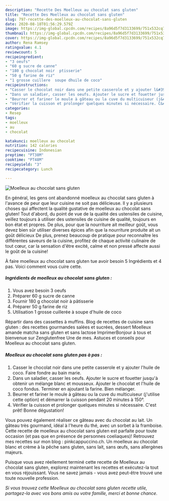 ```yaml
---
description: "Recette Des Moelleux au chocolat sans gluten"
title: "Recette Des Moelleux au chocolat sans gluten"
slug: 797-recette-des-moelleux-au-chocolat-sans-gluten
date: 2020-08-18T01:56:29.579Z
image: https://img-global.cpcdn.com/recipes/8a96d5f7d3133699/751x532cq70/moelleux-au-chocolat-sans-gluten-photo-principale-de-la-recette.jpg
thumbnail: https://img-global.cpcdn.com/recipes/8a96d5f7d3133699/751x532cq70/moelleux-au-chocolat-sans-gluten-photo-principale-de-la-recette.jpg
cover: https://img-global.cpcdn.com/recipes/8a96d5f7d3133699/751x532cq70/moelleux-au-chocolat-sans-gluten-photo-principale-de-la-recette.jpg
author: Rena Ramsey
ratingvalue: 4.1
reviewcount: 5
recipeingredient:
- "3 oeufs"
- "60 g sucre de canne"
- "180 g chocolat noir  ptisserie"
- "50 g farine de riz"
- "1 grosse cuillere  soupe dhuile de coco"
recipeinstructions:
- "Casser le chocolat noir dans une petite casserole et y ajouter l&#39;huile de coco. Faire fondre au bain marie."
- "Dans un saladier, casser les oeufs. Ajouter le sucre et fouetter jusqu&#39;à obtenir un mélange blanc et mousseux. Ajouter le chocolat et l&#39;huile de coco fondus. Terminer en ajoutant la farine. Bien mélanger."
- "Beurrer et fariner le moule à gâteau ou la cuve du multicuiseur (j&#39;utilise cette option) et démarrer la cuisson pendant 20 minutes à 150°."
- "Vérifier la cuisson et prolonger quelques minutes si nécessaire. C&#39;est prêt! Bonne dégustation!"
categories:
- Resep
tags:
- moelleux
- au
- chocolat

katakunci: moelleux au chocolat 
nutrition: 142 calories
recipecuisine: Indonesian
preptime: "PT38M"
cooktime: "PT48M"
recipeyield: "3"
recipecategory: Lunch

---
```



![Moelleux au chocolat sans gluten](https://img-global.cpcdn.com/recipes/8a96d5f7d3133699/751x532cq70/moelleux-au-chocolat-sans-gluten-photo-principale-de-la-recette.jpg)

En général, les gens ont abandonné moelleux au chocolat sans gluten à l'avance de peur que leur cuisine ne soit pas délicieuse. Il y a plusieurs choses qui affectent la qualité gustative de moelleux au chocolat sans gluten! Tout d'abord, du point de vue de la qualité des ustensiles de cuisine, veillez toujours à utiliser des ustensiles de cuisine de qualité, toujours en bon état et propres. De plus, pour que la nourriture ait meilleur goût, vous devez bien sûr utiliser diverses épices afin que la nourriture produite ait un goût délicieux De plus, prenez beaucoup de pratique pour reconnaître les différentes saveurs de la cuisine, profitez de chaque activité culinaire de tout cœur, car la sensation d'être excité, calme et non pressé affecte aussi le goût de la cuisine!

<!--inarticleads1-->

À faire moelleux au chocolat sans gluten tue avoir besoin 5 Ingrédients et 4 pas. Voici comment vous cuire cette.

##### Ingrédients de moelleux au chocolat sans gluten :

1. Vous avez besoin 3 oeufs
1. Préparer 60 g sucre de canne
1. Fournir 180 g chocolat noir à pâtisserie
1. Préparer 50 g farine de riz
1. Utilisation 1 grosse cuillerée à soupe d&#39;huile de coco


Répartir dans des cassettes à muffins. Blog de recettes de cuisine sans gluten : des recettes gourmandes salées et sucrées, dessert Moelleux amande matcha sans gluten et sans lactose ImprimerBonjour à tous et bienvenue sur Zenglutenfree Une de mes. Astuces et conseils pour Moelleux au chocolat sans gluten. 

<!--inarticleads2-->

##### Moelleux au chocolat sans gluten pas à pas :

1. Casser le chocolat noir dans une petite casserole et y ajouter l&#39;huile de coco. Faire fondre au bain marie.
1. Dans un saladier, casser les oeufs. Ajouter le sucre et fouetter jusqu&#39;à obtenir un mélange blanc et mousseux. Ajouter le chocolat et l&#39;huile de coco fondus. Terminer en ajoutant la farine. Bien mélanger.
1. Beurrer et fariner le moule à gâteau ou la cuve du multicuiseur (j&#39;utilise cette option) et démarrer la cuisson pendant 20 minutes à 150°.
1. Vérifier la cuisson et prolonger quelques minutes si nécessaire. C&#39;est prêt! Bonne dégustation!


Vous pouvez également réaliser ce gâteau avec du chocolat au lait. Un gâteau très gourmand, idéal à l&#39;heure du thé, avec un sorbet à la framboise. Cette recette de moelleux au chocolat sans gluten est parfaite pour toute occasion (et pas que en présence de personnes coeliaques)! Retrouvez mes recettes sur mon blog : pinkcappuccino.ch. Un moelleux au chocolat blanc et crème à la pêche sans gluten, sans lait, sans œufs, sans allergènes majeurs. 

<!--inarticleads1-->

<p>
Puisque vous avez réellement terminé cette recette de Moelleux au chocolat sans gluten, explorez maintenant les recettes et exécutez-la tout en vous réjouissant. Vous ne savez jamais - vous avez peut-être trouvé une toute nouvelle profession.
</p>

<p>
<i>Si vous trouvez cette Moelleux au chocolat sans gluten recette utile, partagez-la avec vos bons amis ou votre famille, merci et bonne chance.</i>
</p>
